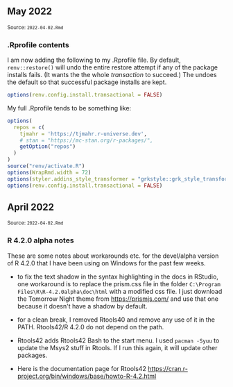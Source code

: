 <!--- Timestamp to trigger book rebuilds: 2022-05-06 08:46:26 --->



## May 2022

<small>Source: <code>2022-04-02.Rmd</code></small>


### .Rprofile contents 

I am now adding the following to my .Rprofile file. By default,
`renv::restore()` will undo the entire restore attempt if any of the
package installs fails. (It wants the the whole *transaction* to
succeed.) The undoes the default so that successful package installs are
kept.


```r
options(renv.config.install.transactional = FALSE)
```

My full .Rprofile tends to be something like:


```r
options(
  repos = c(
    tjmahr = 'https://tjmahr.r-universe.dev',
    # stan = "https://mc-stan.org/r-packages/",
    getOption("repos")
  )
)
source("renv/activate.R")
options(WrapRmd.width = 72)
options(styler.addins_style_transformer = "grkstyle::grk_style_transformer()")
options(renv.config.install.transactional = FALSE)
```


## April 2022

<small>Source: <code>2022-04-02.Rmd</code></small>

### R 4.2.0 alpha notes

These are some notes about workarounds etc. for the devel/alpha version
of R 4.2.0 that I have been using on Windows for the past few weeks.

  - to fix the text shadow in the syntax highlighting in the docs in
    RStudio, one workaround is to replace the prism.css file in the
    folder `C:\Program Files\R\R-4.2.0alpha\doc\html` with a modified
    css file. I just download the Tomorrow Night theme from
    <https://prismjs.com/> and use that one because it doesn't have a
    shadow by default.

  - for a clean break, I removed Rtools40 and remove any use of it in
    the PATH. Rtools42/R 4.2.0 do not depend on the path.
    
  - Rtools42 adds Rtools42 Bash to the start menu. I used `pacman -Syuu`
    to update the Msys2 stuff in Rtools. If I run this again, it will update
    other packages.
    
  - Here is the documentation page for Rtools42
    <https://cran.r-project.org/bin/windows/base/howto-R-4.2.html>


